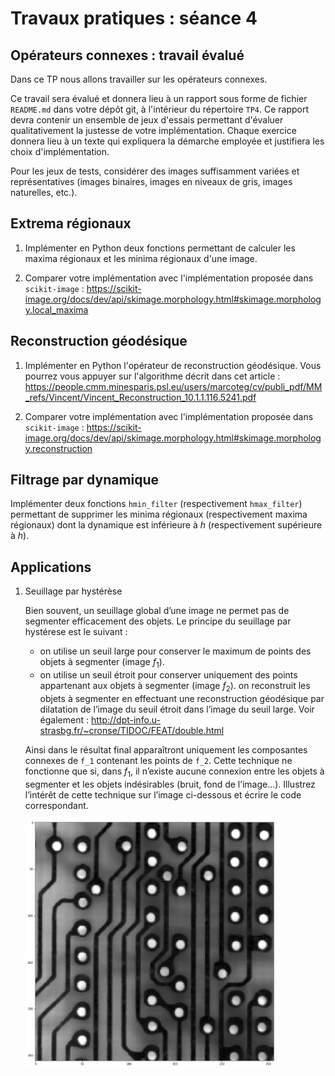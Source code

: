 # Travaux pratiques : séance 4

## Opérateurs connexes : travail évalué

Dans ce TP nous allons travailler sur les opérateurs connexes.

Ce travail sera évalué et donnera lieu à un rapport sous forme de fichier `README.md` dans votre dépôt git, à l'intérieur du répertoire `TP4`.
Ce rapport devra contenir un ensemble de jeux d'essais permettant d'évaluer qualitativement la justesse de votre implémentation.
Chaque exercice donnera lieu à un texte qui expliquera la démarche employée et justifiera les choix d'implémentation.

Pour les jeux de tests, considérer des images suffisamment variées et représentatives (images binaires, images en niveaux de gris, images naturelles, etc.).

## Extrema régionaux

1.  Implémenter en Python deux fonctions permettant de calculer les maxima régionaux et les minima régionaux d'une image. 

2. Comparer votre implémentation avec l'implémentation proposée dans `scikit-image` : https://scikit-image.org/docs/dev/api/skimage.morphology.html#skimage.morphology.local_maxima

## Reconstruction géodésique

1. Implémenter en Python l'opérateur de reconstruction géodésique.
Vous pourrez vous appuyer sur l'algorithme décrit dans cet article :
https://people.cmm.minesparis.psl.eu/users/marcoteg/cv/publi_pdf/MM_refs/Vincent/Vincent_Reconstruction_10.1.1.116.5241.pdf
 
2. Comparer votre implémentation avec l'implémentation proposée dans `scikit-image` : https://scikit-image.org/docs/dev/api/skimage.morphology.html#skimage.morphology.reconstruction

## Filtrage par dynamique

Implémenter deux fonctions `hmin_filter` (respectivement `hmax_filter`) permettant de supprimer les minima régionaux (respectivement maxima régionaux) dont la dynamique est inférieure à $`h`$ (respectivement supérieure à $`h`$).



## Applications 

1. Seuillage par hystérèse

    Bien souvent, un seuillage global d’une image ne permet pas de segmenter efficacement des objets. Le principe du seuillage par hystérese est le suivant :

    - on utilise un seuil large pour conserver le maximum de points des objets à segmenter (image $`f_1`$).
    - on utilise un seuil étroit pour conserver uniquement des points appartenant aux objets à segmenter (image $`f_2`$).
    on reconstruit les objets à segmenter en effectuant une reconstruction géodésique par dilatation de l’image du seuil étroit dans l’image du seuil large.
    Voir également : http://dpt-info.u-strasbg.fr/~cronse/TIDOC/FEAT/double.html

    Ainsi dans le résultat final apparaîtront uniquement les composantes connexes de `f_1` contenant les points de `f_2`. Cette technique ne fonctionne que si, dans $`f_1`$, il n’existe aucune connexion entre les objets à segmenter et les objets indésirables (bruit, fond de l’image...). 
    Illustrez l’intérêt de cette technique sur l’image ci-dessous et écrire le code correspondant.

    <img src="pcb_gray.png" width="400">

   
    


